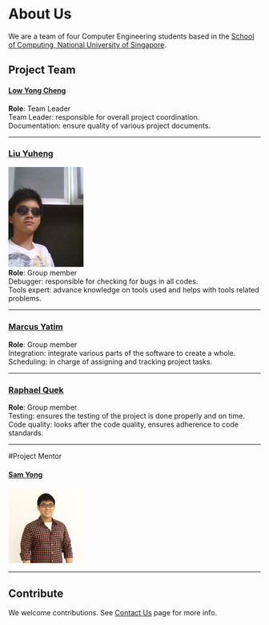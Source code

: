 # About Us

We are a team of four Computer Engineering students based in the [School of Computing, National University of Singapore](http://www.comp.nus.edu.sg). 

## Project Team

#### [**Low Yong Cheng**](https://github.com/yongchenglow)
**Role**: Team Leader<br>
Team Leader: responsible for overall project coordination.<br>
Documentation: ensure quality of various project documents.

-----

### [**Liu Yuheng**](https://github.com/E0003705)
<img src='images/LiuYuheng.jpg' width="150"><br>
**Role**:  Group member<br>
Debugger: responsible for checking for bugs in all codes.<br>
Tools expert: advance knowledge on tools used and helps with tools related problems.

-----

### [**Marcus Yatim**](https://github.com/a0124453)
**Role**: Group member<br>
Integration: integrate various parts of the software to create a whole.<br>
Scheduling: in charge of assigning and tracking project tasks.

-----

### [**Raphael Quek**](https://github.com/raphaelquek)
**Role**: Group member<br>
Testing: ensures the testing of the project is done properly and on time.<br>
Code quality: looks after the code quality, ensures adherence to code standards.

-----

#Project Mentor
#### [**Sam Yong**](https://github.com/mauris)
 <img src="images/SamYong.jpeg" width="150"><br>
 
------

## Contribute

We welcome contributions. See [Contact Us](ContactUs.md) page for more info.
